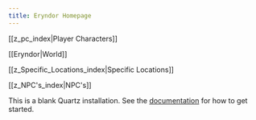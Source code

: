 ```yaml
---
title: Eryndor Homepage
---
```

[[z_pc_index|Player Characters]]

[[Eryndor|World]]

[[z_Specific_Locations_index|Specific Locations]]

[[z_NPC's_index|NPC's]]

This is a blank Quartz installation.
See the [documentation](https://quartz.jzhao.xyz) for how to get started.
